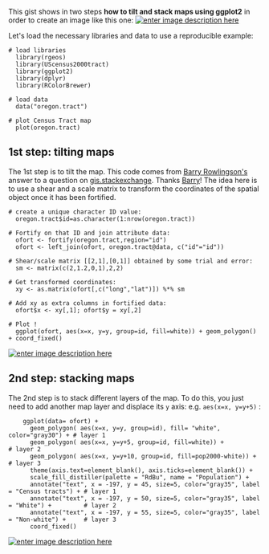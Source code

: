 
This gist shows in two steps **how to tilt and stack maps using ggplot2** in order to create an image like this one:
[![enter image description here][1]][1]

Let's load the necessary libraries and data to use a reproducible example:
``` {r load libraries and data}
# load libraries
  library(rgeos)
  library(UScensus2000tract)
  library(ggplot2)
  library(dplyr)
  library(RColorBrewer)

# load data
  data("oregon.tract")

# plot Census Tract map
  plot(oregon.tract)
```

## 1st step: tilting maps
The 1st step is to tilt the map. This code comes from [Barry Rowlingson's](http://barry.rowlingson.com/) answer to a question on [gis.stackexchange](http://gis.stackexchange.com/questions/189490/plot-tilted-map-in-r). Thanks [Barry](https://twitter.com/geospacedman)! The idea here is to use a shear and a scale matrix to transform the coordinates of the spatial object once it has been fortified.

```{r tilt map}
# create a unique character ID value:
  oregon.tract$id=as.character(1:nrow(oregon.tract))

# Fortify on that ID and join attribute data:
  ofort <- fortify(oregon.tract,region="id")
  ofort <- left_join(ofort, oregon.tract@data, c("id"="id"))

# Shear/scale matrix [[2,1],[0,1]] obtained by some trial and error:
  sm <- matrix(c(2,1.2,0,1),2,2)

# Get transformed coordinates:
  xy <- as.matrix(ofort[,c("long","lat")]) %*% sm

# Add xy as extra columns in fortified data:
  ofort$x <- xy[,1]; ofort$y = xy[,2]

# Plot !
  ggplot(ofort, aes(x=x, y=y, group=id, fill=white)) + geom_polygon() + coord_fixed()
```
[![enter image description here][2]][2]


## 2nd step: stacking maps
The 2nd step is to stack different layers of the map. To do this, you just need to add another map layer and displace its `y` axis: e.g. `aes(x=x, y=y+5)` :

```{r Stack map}
    ggplot(data= ofort) + 
      geom_polygon( aes(x=x, y=y, group=id), fill= "white", color="gray30") + # layer 1
      geom_polygon( aes(x=x, y=y+5, group=id, fill=white)) +                  # layer 2
      geom_polygon( aes(x=x, y=y+10, group=id, fill=pop2000-white)) +         # layer 3
      theme(axis.text=element_blank(), axis.ticks=element_blank()) +
      scale_fill_distiller(palette = "RdBu", name = "Population") +
      annotate("text", x = -197, y = 45, size=5, color="gray35", label = "Census tracts") + # layer 1
      annotate("text", x = -197, y = 50, size=5, color="gray35", label = "White") +         # layer 2
      annotate("text", x = -197, y = 55, size=5, color="gray35", label = "Non-white") +     # layer 3
      coord_fixed()
```
[![enter image description here][1]][1]



  [1]: http://i.stack.imgur.com/3lbAT.png
  [2]: http://i.stack.imgur.com/kU1nZ.png